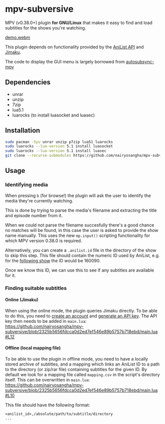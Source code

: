 # mpv-subversive

MPV (v0.38.0+) plugin **for GNU/Linux** that makes it easy to find and load subtitles for the shows you're watching.

[demo.webm](https://github.com/user-attachments/assets/00b0fa29-70e3-4cf9-8637-c21c13af37fb)



This plugin depends on functionality provided by the [AniList API](https://anilist.gitbook.io/anilist-apiv2-docs/overview/graphql) and [Jimaku](https://jimaku.cc/).

The code to display the GUI menu is largely borrowed from [autosubsync-mpv](https://github.com/joaquintorres/autosubsync-mpv)

## Dependencies
- unrar
- unzip
- 7zip
- lua5.1
- luarocks (to install luasocket and luasec)

## Installation
```sh
sudo pacman -Syu unrar unzip p7zip lua51 luarocks
sudo luarocks --lua-version 5.1 install luasocket
sudo luarocks --lua-version 5.1 install luasec
git clone --recurse-submodules https://github.com/nairyosangha/mpv-subversive.git ~/.config/mpv/scripts/mpv-subversive
```

## Usage

### Identifying media

When pressing `b` (for browse!) the plugin will ask the user to identify the media they're currently watching.

This is done by trying to parse the media's filename and extracting the title and episode number from it.

When we could not parse the filename succesfully there's a good chance no matches will be found, in this case the user is asked to provide the show name manually.
This uses the new `mp.input()` scripting functionality for which MPV version 0.38.0 is required.

Alternatively, you can create a `.anilist.id` file in the directory of the show to skip this step.
This file should contain the numeric ID used by AniList, e.g. for the [following show](https://anilist.co/anime/160090/Kaii-to-Otome-to-Kamikakushi/) the ID would be 160090.

Once we know this ID, we can use this to see if any subtitles are available for it.

### Finding suitable subtitles

#### Online (Jimaku)

When using the online mode, the plugin queries Jimaku directly. To be able to do this, you need to [create an account](https://jimaku.cc/login) and [generate an API key](https://jimaku.cc/account).
The API key then needs to be added in `main.lua`:
https://github.com/nairyosangha/mpv-subversive/blob/2325b5656fdcca0d2ed7ef546e89b5757b718ebd/main.lua#L12


#### Offline (local mapping file)
To be able to use the plugin in offline mode, you need to have a locally stored archive of subtitles, and a mapping which links an AniList ID to a path to the directory (or zip/rar file) containing subtitles for the given ID.
By default we look for a mapping file called `mapping.csv` in the script's directory itself. This can be overwritten in `main.lua`:
https://github.com/nairyosangha/mpv-subversive/blob/2325b5656fdcca0d2ed7ef546e89b5757b718ebd/main.lua#L10

This file should have the following format:
```
<anilist_id>,/absolute/path/to/subtitle/directory
...
```

